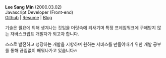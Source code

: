 <profile-img></profile-img>

**Lee Sang Min** (2000.03.02) <br/>
Javascript Developer (Front-end) <br/>
[Github](https://github.com/morethanmin) | [Resume](https://drive.google.com/file/d/14nCRNLFrW6macCUp4ImfaYqcs7vORfF-/view) | [Blog](https://morethanmin.github.io/cat-hub/archive)

기술은 필요에 의해 생겨나는 것임을 머릿속에 되새기며 특정 프레임워크에 구애받지 않는 자바스크립트 개발자가 되고자 합니다.

스스로 발전하고 성장하는 개발을 지향하며 원하는 서비스를 만들어내기 위한 개발 공부를 통해 끊임없이 배워나가고 있습니다🔥
